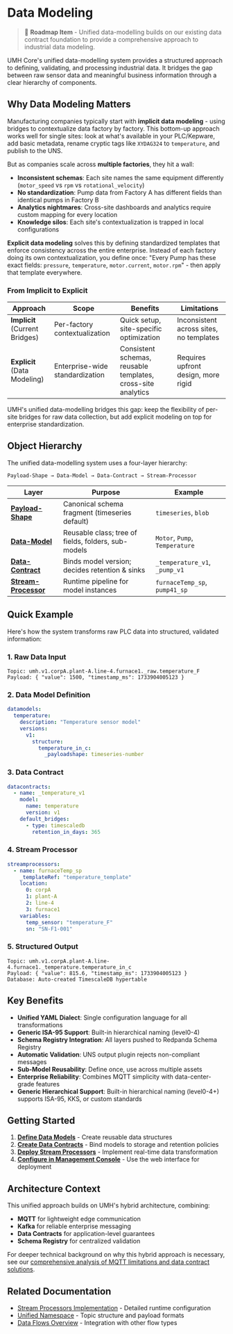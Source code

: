 # Data Modeling

> 🚧 **Roadmap Item** - Unified data-modelling builds on our existing data contract foundation to provide a comprehensive approach to industrial data modeling.

UMH Core's unified data-modelling system provides a structured approach to defining, validating, and processing industrial data. It bridges the gap between raw sensor data and meaningful business information through a clear hierarchy of components.

## Why Data Modeling Matters

Manufacturing companies typically start with **implicit data modeling** - using bridges to contextualize data factory by factory. This bottom-up approach works well for single sites: look at what's available in your PLC/Kepware, add basic metadata, rename cryptic tags like `XYDAG324` to `temperature`, and publish to the UNS.

But as companies scale across **multiple factories**, they hit a wall:

- **Inconsistent schemas**: Each site names the same equipment differently (`motor_speed` vs `rpm` vs `rotational_velocity`)
- **No standardization**: Pump data from Factory A has different fields than identical pumps in Factory B
- **Analytics nightmares**: Cross-site dashboards and analytics require custom mapping for every location
- **Knowledge silos**: Each site's contextualization is trapped in local configurations

**Explicit data modeling** solves this by defining standardized templates that enforce consistency across the entire enterprise. Instead of each factory doing its own contextualization, you define once: "Every Pump has these exact fields: `pressure`, `temperature`, `motor.current`, `motor.rpm`" - then apply that template everywhere.

### From Implicit to Explicit

| Approach | Scope | Benefits | Limitations |
|----------|--------|----------|-------------|
| **Implicit** (Current Bridges) | Per-factory contextualization | Quick setup, site-specific optimization | Inconsistent across sites, no templates |
| **Explicit** (Data Modeling) | Enterprise-wide standardization | Consistent schemas, reusable templates, cross-site analytics | Requires upfront design, more rigid |

UMH's unified data-modelling bridges this gap: keep the flexibility of per-site bridges for raw data collection, but add explicit modeling on top for enterprise standardization.

## Object Hierarchy

The unified data-modelling system uses a four-layer hierarchy:

```
Payload-Shape → Data-Model → Data-Contract → Stream-Processor
```

| Layer | Purpose | Example |
|-------|---------|---------|
| **[Payload-Shape](payload-shapes.md)** | Canonical schema fragment (timeseries default) | `timeseries`, `blob` |
| **[Data-Model](data-models.md)** | Reusable class; tree of fields, folders, sub-models | `Motor`, `Pump`, `Temperature` |
| **[Data-Contract](data-contracts.md)** | Binds model version; decides retention & sinks | `_temperature_v1`, `_pump_v1` |
| **[Stream-Processor](stream-processors.md)** | Runtime pipeline for model instances | `furnaceTemp_sp`, `pump41_sp` |

## Quick Example

Here's how the system transforms raw PLC data into structured, validated information:

### 1. Raw Data Input
```
Topic: umh.v1.corpA.plant-A.line-4.furnace1._raw.temperature_F
Payload: { "value": 1500, "timestamp_ms": 1733904005123 }
```

### 2. Data Model Definition
```yaml
datamodels:
  temperature:
    description: "Temperature sensor model"
    versions:
      v1:
        structure:
          temperature_in_c:
            _payloadshape: timeseries-number
```

### 3. Data Contract
```yaml
datacontracts:
  - name: _temperature_v1
    model:
      name: temperature
      version: v1
    default_bridges:
      - type: timescaledb
        retention_in_days: 365
```

### 4. Stream Processor
```yaml
streamprocessors:
  - name: furnaceTemp_sp
    _templateRef: "temperature_template"
    location:
      0: corpA
      1: plant-A
      2: line-4
      3: furnace1
    variables:
      temp_sensor: "temperature_F"
      sn: "SN-F1-001"
```

### 5. Structured Output
```
Topic: umh.v1.corpA.plant-A.line-4.furnace1._temperature.temperature_in_c
Payload: { "value": 815.6, "timestamp_ms": 1733904005123 }
Database: Auto-created TimescaleDB hypertable
```

## Key Benefits

- **Unified YAML Dialect**: Single configuration language for all transformations
- **Generic ISA-95 Support**: Built-in hierarchical naming (level0-4)
- **Schema Registry Integration**: All layers pushed to Redpanda Schema Registry
- **Automatic Validation**: UNS output plugin rejects non-compliant messages
- **Sub-Model Reusability**: Define once, use across multiple assets
- **Enterprise Reliability**: Combines MQTT simplicity with data-center-grade features
- **Generic Hierarchical Support**: Built-in hierarchical naming (level0-4+) supports ISA-95, KKS, or custom standards

## Getting Started

1. **[Define Data Models](data-models.md)** - Create reusable data structures
2. **[Create Data Contracts](data-contracts.md)** - Bind models to storage and retention policies  
3. **[Deploy Stream Processors](stream-processors.md)** - Implement real-time data transformation
4. **[Configure in Management Console](../data-flows/stream-processor-upcoming.md#management-console)** - Use the web interface for deployment

## Architecture Context

This unified approach builds on UMH's hybrid architecture, combining:

- **MQTT** for lightweight edge communication
- **Kafka** for reliable enterprise messaging  
- **Data Contracts** for application-level guarantees
- **Schema Registry** for centralized validation

For deeper technical background on why this hybrid approach is necessary, see our [comprehensive analysis of MQTT limitations and data contract solutions](https://learn.umh.app/blog/what-is-mqtt-why-most-mqtt-explanations-suck-and-our-attempt-to-fix-them/).

## Related Documentation

- [Stream Processors Implementation](../data-flows/stream-processor-upcoming.md) - Detailed runtime configuration
- [Unified Namespace](../unified-namespace/README.md) - Topic structure and payload formats
- [Data Flows Overview](../data-flows/README.md) - Integration with other flow types 